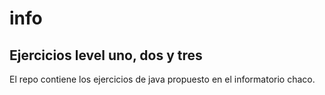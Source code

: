 # info
## Ejercicios level uno, dos y tres

El repo contiene los ejercicios de java propuesto en el informatorio chaco.